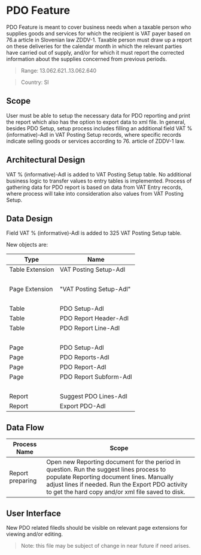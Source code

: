 # PDO Feature
PDO Feature is meant to cover business needs when a taxable person who supplies goods and services for which the recipient is VAT payer based on 76.a article in Slovenian law ZDDV-1.
Taxable person must draw up a report on these deliveries for the calendar month in which the relevant parties have carried out of supply, and/or for which it must report the corrected information about the supplies concerned from previous periods.

> Range: 13.062.621..13.062.640

> Country: SI

## Scope

User must be able to setup the necessary data for PDO reporting and print the report which also has the option to export data to xml file. In general, besides PDO Setup, setup process includes filling an additional field VAT % (informative)-Adl in VAT Posting Setup records, where specific records indicate selling goods or services according to 76. article of ZDDV-1 law.

## Architectural Design

VAT % (informative)-Adl is added to VAT Posting Setup table. No additional business logic to transfer values to entry tables is implemented. Process of gathering data for PDO report is based on data from VAT Entry records, where process will take into consideration also values from VAT Posting Setup. 

## Data Design

Field VAT % (informative)-Adl is added to 325 VAT Posting Setup table.

New objects are:

Type|Name
--|----|
Table Extension|VAT Posting Setup-Adl
<br>|<br>
Page Extension|"VAT Posting Setup-Adl"
<br>|<br>
Table|PDO Setup-Adl
Table|PDO Report Header-Adl
Table|PDO Report Line-Adl
<br>|<br>
Page|PDO Setup-Adl
Page|PDO Reports-Adl
Page|PDO Report-Adl
Page|PDO Report Subform-Adl
<br>|<br>
Report|Suggest PDO Lines-Adl
Report|Export PDO-Adl

## Data Flow

Process Name|Scope
--|--
Report preparing|Open new Reporting document for the period in question. Run the suggest lines process to populate Reporting document lines. Manually adjust lines if needed. Run the Export PDO activity to get the hard copy and/or xml file saved to disk.|

## User Interface

New PDO related filedls should be visible on relevant page extensions for viewing and/or editing.

>Note: this file may be subject of change in near future if need arises.
